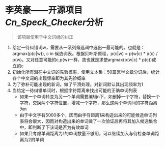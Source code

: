 # 李英豪——开源项目*Cn_Speck_Checker*分析

> 该项目使用于中文词组的纠正

1. 给定一待纠错词w，需要从一系列候选词中选出一最可能的。也就是：argmax(p(c|w)), c in 候选词表。根据贝叶斯原理，p(c|w) = p(w|c) * p(c) / p(w)。又对任意可能的c,p(w)一样，故也就是求使argmax(p(w|c) * p(c))成立的c
2. 初始化所有潜在中文词的先验概率，使用文本集：50篇医学文章分词后，统计各个中文词的出现频率即为其先验概率
3. 为了弥补可能出现的新词，做了平滑处理，对新词默认其出现频率为1
4. 当给定一待纠错单词时，根据字符距离来找出可能的正确单词列表
   - 如果一个单词转变为另一个单词需要编辑n下，如删掉一个字符，替换一个字符，交换两个字符位置，增减一个字符，那么这两个单词间的字符距离为n
   - 由于中文字有5000多个，因而由字符距离1来构造出来的可能候选单词列表将会很大，因而对构造出来的单词做了一次验证后再将其加入候选集合中，即判断了下该词是否为有效单词
   - 如果只考虑单词距离为1的单词数量不够用，可以继续加入与待检查单词距离为2的单词
